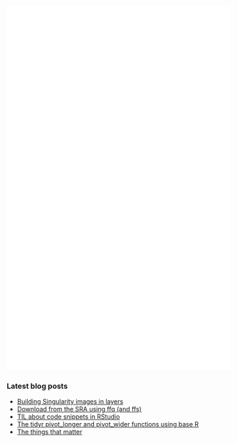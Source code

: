 <!-- ![Metrics](https://metrics.lecoq.io/davetang?template=terminal&languages=1&achievements=1&base=header%2C%20activity%2C%20community%2C%20repositories%2C%20metadata&base.indepth=false&base.hireable=false&base.skip=false&languages=false&languages.ignored=html%2C%20css%2C%20javascript%2C%20tex%2C%20jupyter%20notebook%2C%20postscript&languages.limit=8&languages.threshold=0%25&languages.other=false&languages.colors=github&languages.sections=most-used&languages.indepth=false&languages.analysis.timeout=15&languages.analysis.timeout.repositories=7.5&languages.categories=markup%2C%20programming&languages.recent.categories=markup%2C%20programming&languages.recent.load=300&languages.recent.days=14&achievements=false&achievements.threshold=C&achievements.secrets=true&achievements.display=detailed&achievements.limit=0&config.timezone=Asia%2FTokyo) -->

![My GitHub stats](github-metrics.svg)

### Latest blog posts

<!-- BLOG-POST-LIST:START -->
- [Building Singularity images in layers](https://davetang.org/muse/2024/02/08/building-singularity-images-in-layers/)
- [Download from the SRA using ffq &lpar;and ffs&rpar;](https://davetang.org/muse/2023/08/17/download-from-the-sra-using-ffq-and-ffs/)
- [TIL about code snippets in RStudio](https://davetang.org/muse/2023/07/27/til-about-code-snippets-in-rstudio/)
- [The tidyr pivot_longer and pivot_wider functions using base R](https://davetang.org/muse/2023/07/26/the-tidyr-pivot_longer-and-pivot_wider-functions-using-base-r/)
- [The things that matter](https://davetang.org/muse/2023/07/14/the-things-that-matter/)
<!-- BLOG-POST-LIST:END -->

